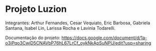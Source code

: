 # Projeto Luzion
Integrantes: Arthur Fernandes, Cesar Vequiato, Eric Barbosa, Gabriela Santana, Isabel Lin, Larissa Rocha e Lavinia Todarelli.

Documentação do projeto: https://docs.google.com/document/d/1a-o3iPqo3CwjD5CNAVbP76hL67LrCf_oykNkApSuNPU/edit?usp=sharing

